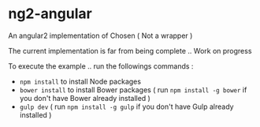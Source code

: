 # ng2-angular

An angular2 implementation of Chosen ( Not a wrapper )

The current implementation is far from being complete  .. Work on progress

To execute the example .. run the followings commands : 


* `npm install` to install Node packages
* `bower install` to install Bower packages ( run `npm install -g bower` if you don't have Bower already installed )
* `gulp dev` ( run `npm install -g gulp` if you don't have Gulp already installed )
